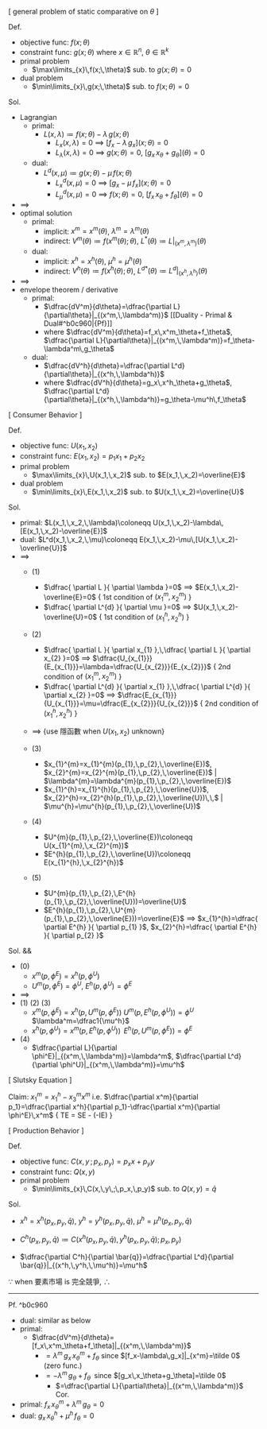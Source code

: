 
\[ general problem of static comparative on $\theta$ ]

Def.
- objective func:   $f(x;\,\theta)$
- constraint func:  $g(x;\,\theta)$   where  $x\in\mathbb{R}^n$, $\theta\in\mathbb{R}^k$
- primal problem
	- $\max\limits_{x}\,f(x;\,\theta)$  sub. to  $g(x;\,\theta)=0$
- dual problem
	- $\min\limits_{x}\,g(x;\,\theta)$  sub. to  $f(x;\,\theta)=0$

Sol.
- Lagrangian
	- primal:
		- $L(x,\,\lambda)\coloneqq f(x;\,\theta)-\lambda\,g(x;\,\theta)$
			- $L_x(x,\,\lambda)=0$ $\implies$ $[f_x-\lambda\,g_x](x;\,\theta)=0$
			- $L_\lambda(x,\,\lambda)=0$ $\implies$ $g(x;\,\theta)=0$,  $[g_x\,x_\theta+g_\theta](\theta)=0$
	- dual:
		- $L^d(x,\,\mu)\coloneqq g(x;\,\theta)-\mu\,f(x;\,\theta)$
			- $L^d_x(x,\,\mu)=0$ $\implies$ $[g_x-\mu\,f_x](x;\,\theta)=0$
			- $L^d_{\mu}(x,\,\mu)=0$ $\implies$ $f(x;\,\theta)=0$,  $[f_x\,x_\theta+f_\theta](\theta)=0$
- $\implies$
- optimal solution
	- primal:
		- implicit:  $x^m=x^m(\theta)$,  $\lambda^m=\lambda^m(\theta)$
		- indirect:  $V^m(\theta)\coloneqq f(x^m(\theta);\,\theta)$,  $L^*(\theta)\coloneqq L|_{(x^m,\,\lambda^m)}(\theta)$
	- dual:
		- implicit:  $x^h=x^h(\theta)$,  $\mu^h=\mu^h(\theta)$
		- indirect:  $V^h(\theta)\coloneqq f(x^h(\theta);\,\theta)$,  $L^{d*}(\theta)\coloneqq L^d|_{(x^h,\,\lambda^h)}(\theta)$
- $\implies$
- envelope theorem / derivative
	- primal:
		- $\dfrac{dV^m}{d\theta}=\dfrac{\partial L}{\partial\theta}|_{(x^m,\,\lambda^m)}$  [[Duality - Primal & Dual#^b0c960|{Pf}]]
		- where  $\dfrac{dV^m}{d\theta}=f_x\,x^m_\theta+f_\theta$,  $\dfrac{\partial L}{\partial\theta}|_{(x^m,\,\lambda^m)}=f_\theta-\lambda^m\,g_\theta$
	- dual:
		- $\dfrac{dV^h}{d\theta}=\dfrac{\partial L^d}{\partial\theta}|_{(x^h,\,\lambda^h)}$
		- where  $\dfrac{dV^h}{d\theta}=g_x\,x^h_\theta+g_\theta$,  $\dfrac{\partial L^d}{\partial\theta}|_{(x^h,\,\lambda^h)}=g_\theta-\mu^h\,f_\theta$


\[ Consumer Behavior ]

Def.
- objective func:   $U(x_1,\,x_2)$
- constraint func:  $E(x_1,\,x_2)=p_1x_1+p_2x_2$
- primal problem
	- $\max\limits_{x}\,U(x_1,\,x_2)$  sub. to  $E(x_1,\,x_2)=\overline{E}$
- dual problem
	- $\min\limits_{x}\,E(x_1,\,x_2)$  sub. to  $U(x_1,\,x_2)=\overline{U}$

Sol.
- primal:  $L(x_1,\,x_2,\,\lambda)\coloneqq U(x_1,\,x_2)-\lambda\,[E(x_1,\,x_2)-\overline{E}]$
- dual:    $L^d(x_1,\,x_2,\,\mu)\coloneqq E(x_1,\,x_2)-\mu\,[U(x_1,\,x_2)-\overline{U}]$
- $\implies$ 
	- (1)
		- $\dfrac{ \partial L }{ \partial \lambda }=0$ $\implies$ $E(x_1,\,x_2)-\overline{E}=0$  { 1st condition of $(x_{1}^{m},\,x_{2}^{m})$ }
		- $\dfrac{ \partial L^{d} }{ \partial \mu }=0$ $\implies$ $U(x_1,\,x_2)-\overline{U}=0$  { 1st condition of $(x_{1}^{h},\,x_{2}^{h})$ }
	- (2)
		- $\dfrac{ \partial L }{ \partial x_{1} },\,\dfrac{ \partial L }{ \partial x_{2} }=0$ $\implies$ $\dfrac{U_{x_{1}}}{E_{x_{1}}}=\lambda=\dfrac{U_{x_{2}}}{E_{x_{2}}}$  { 2nd condition of $(x_{1}^{m},\,x_{2}^{m})$ }
		- $\dfrac{ \partial L^{d} }{ \partial x_{1} },\,\dfrac{ \partial L^{d} }{ \partial x_{2} }=0$ $\implies$ $\dfrac{E_{x_{1}}}{U_{x_{1}}}=\mu=\dfrac{E_{x_{2}}}{U_{x_{2}}}$  { 2nd condition of $(x_{1}^{h},\,x_{2}^{h})$ }
		  
	- $\implies$ {use 隱函數 when $U(x_{1},\,x_{2})$ unknown}
	- (3)
		- $x_{1}^{m}=x_{1}^{m}(p_{1},\,p_{2},\,\overline{E})$,  $x_{2}^{m}=x_{2}^{m}(p_{1},\,p_{2},\,\overline{E})$  |  $\lambda^{m}=\lambda^{m}(p_{1},\,p_{2},\,\overline{E})$
		- $x_{1}^{h}=x_{1}^{h}(p_{1},\,p_{2},\,\overline{U})$,   $x_{2}^{h}=x_{2}^{h}(p_{1},\,p_{2},\,\overline{U})\,\,$  |  $\mu^{h}=\mu^{h}(p_{1},\,p_{2},\,\overline{U})$
	- (4)
		- $U^{m}(p_{1},\,p_{2},\,\overline{E})\coloneqq U(x_{1}^{m},\,x_{2}^{m})$
		- $E^{h}(p_{1},\,p_{2},\,\overline{U})\coloneqq E(x_{1}^{h},\,x_{2}^{h})$
	- (5)
		- $U^{m}(p_{1},\,p_{2},\,E^{h}(p_{1},\,p_{2},\,\overline{U}))=\overline{U}$
		- $E^{h}(p_{1},\,p_{2},\,U^{m}(p_{1},\,p_{2},\,\overline{E}))=\overline{E}$ $\implies$ $x_{1}^{h}=\dfrac{ \partial E^{h} }{ \partial p_{1} }$,  $x_{2}^{h}=\dfrac{ \partial E^{h} }{ \partial p_{2} }$

Sol. &&
- (0)
	- $x^m(p,\,\phi^E)=x^h(p,\,\phi^U)$
	- $U^m(p,\,\phi^E)=\phi^U$,  $E^h(p,\,\phi^U)=\phi^E$
- $\implies$ 
- (1)                             (2)                       (3)
	- $x^m(p,\,\phi^E)=x^h(p,\,U^m(p,\,\phi^E))$     $U^m(p,\,E^h(p,\,\phi^U))=\phi^U$     $\lambda^m=\dfrac1{\mu^h}$
	- $x^h(p,\,\phi^U)=x^m(p,\,E^h(p,\,\phi^U))\,$     $E^h(p,\,U^m(p,\,\phi^E))=\phi^E$
- (4)
	- $\dfrac{\partial L}{\partial \phi^E}|_{(x^m,\,\lambda^m)}=\lambda^m$,  $\dfrac{\partial L^d}{\partial \phi^U}|_{(x^m,\,\lambda^m)}=\mu^h$


\[ Slutsky Equation ]

Claim:  $x^m_1=x^h_1-x^m_3x^m$  i.e.  $\dfrac{\partial x^m}{\partial p_1}=\dfrac{\partial x^h}{\partial p_1}-\dfrac{\partial x^m}{\partial \phi^E}\,x^m$  { TE = SE - (-IE) }



\[ Production Behavior ]

Def.
- objective func:   $C(x,\,y\,;\,p_x,\,p_y)=p_xx+p_yy$
- constraint func:  $Q(x,\,y)$
- primal problem
	- $\min\limits_{x}\,C(x,\,y\,;\,p_x,\,p_y)$  sub. to  $Q(x,\,y)=\bar{q}$

Sol.
- $x^h=x^h(p_x,\,p_y,\,\bar{q})$,  $y^h=y^h(p_x,\,p_y,\,\bar{q})$,  $\mu^h=\mu^h(p_x,\,p_y,\,\bar{q})$
- $C^h(p_x,\,p_y,\,\bar{q})\coloneqq C(x^h(p_x,\,p_y,\,\bar{q}),\,y^h(p_x,\,p_y,\,\bar{q});\,p_x,\,p_y)$
	
- $\dfrac{\partial C^h}{\partial \bar{q}}=\dfrac{\partial L^d}{\partial \bar{q}}|_{(x^h,\,y^h,\,\mu^h)}=\mu^h$

$\because$ when 要素市場 is 完全競爭, 
$\therefore$


---

Pf. ^b0c960
- dual:  similar as below
- primal:
	- $\dfrac{dV^m}{d\theta}=[f_x\,x^m_\theta+f_\theta]|_{(x^m,\,\lambda^m)}$
		- $=\lambda^m\,g_x\,x^m_\theta+f_\theta$  since  $[f_x-\lambda\,g_x]|_{x^m}=\tilde 0$  (zero func.)
		- $=-\lambda^m\,g_\theta+f_\theta\;$   since  $[g_x\,x_\theta+g_\theta]=\tilde 0$
			- $=\dfrac{\partial L}{\partial\theta}|_{(x^m,\,\lambda^m)}$
Cor.
- primal:  $f_x\,x^m_\theta+\lambda^m\,g_\theta=0$
- dual:    $g_x\,x^h_\theta+\mu^h\,f_\theta=0$